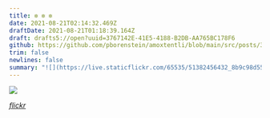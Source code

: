 ```yaml
---
title: ✼ ✼ ✼
date: 2021-08-21T02:14:32.469Z
draftDate: 2021-08-21T01:18:39.164Z
draft: drafts5://open?uuid=3767142E-41E5-4188-B2DB-AA765BC178F6
github: https://github.com/pborenstein/amoxtentli/blob/main/src/posts/3767142e-41e5-4188-b2db-aa765bc178f6.md
trim: false
newlines: false
summary: "![](https://live.staticflickr.com/65535/51382456432_8b9c98d555_w.jpg)"
---
```


![](https://live.staticflickr.com/65535/51382456432_8b9c98d555_w.jpg)

[_flickr_](https://flic.kr/p/2mhuwaf)
